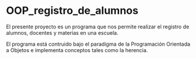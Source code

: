 # OOP_registro_de_alumnos
El presente proyecto es un programa que nos permite realizar el registro de alumnos, docentes y materias en una escuela.

El programa está contruido bajo el paradigma de la Programación Orientada a Objetos e implementa conceptos tales como la herencia.
